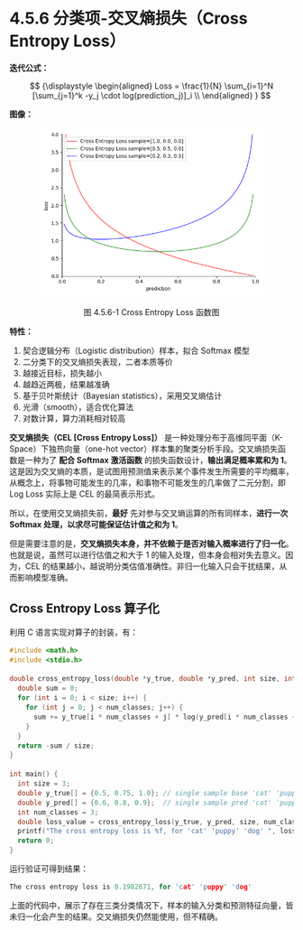 
# 4.5.6 分类项-交叉熵损失（Cross Entropy Loss）

**迭代公式：**

$$
{\displaystyle 
 \begin{aligned}
   Loss = \frac{1}{N} \sum_{i=1}^N [\sum_{j=1}^k -y_j \cdot log(prediction_j)]_i \\
 \end{aligned}
}
$$

**图像：**

<center>
<figure>
   <img  
      width = "400" height = "300"
      src="../../Pictures/CrossEntropy_loss.png" alt="">
    <figcaption>
      <p>图 4.5.6-1 Cross Entropy Loss 函数图</p>
   </figcaption>
</figure>
</center>

**特性：**

1. 契合逻辑分布（Logistic distribution）样本，拟合 Softmax 模型
2. 二分类下的交叉熵损失表现，二者本质等价 
3. 越接近目标，损失越小
4. 越趋近两极，结果越准确
5. 基于贝叶斯统计（Bayesian statistics），采用交叉熵估计
6. 光滑（smooth），适合优化算法
7. 对数计算，算力消耗相对较高

**交叉熵损失（CEL [Cross Entropy Loss]）** 是一种处理分布于高维同平面（K-Space）下独热向量（one-hot vector）样本集的聚类分析手段。交叉熵损失函数是一种为了 **配合 Softmax 激活函数** 的损失函数设计，**输出满足概率累和为 1**。这是因为交叉熵的本质，是试图用预测值来表示某个事件发生所需要的平均概率，从概念上，将事物可能发生的几率，和事物不可能发生的几率做了二元分割，即 Log Loss 实际上是 CEL 的最简表示形式。

所以，在使用交叉熵损失前，**最好** 先对参与交叉熵运算的所有同样本，**进行一次 Softmax 处理，以求尽可能保证估计值之和为 1**。

但是需要注意的是，**交叉熵损失本身，并不依赖于是否对输入概率进行了归一化**。也就是说，虽然可以进行估值之和大于 1 的输入处理，但本身会相对失去意义。因为，CEL 的结果越小，越说明分类估值准确性。非归一化输入只会干扰结果，从而影响模型准确。

## **Cross Entropy Loss 算子化**

利用 C 语言实现对算子的封装，有：

```C
#include <math.h>
#include <stdio.h>

double cross_entropy_loss(double *y_true, double *y_pred, int size, int num_classes) {
  double sum = 0;
  for (int i = 0; i < size; i++) {
    for (int j = 0; j < num_classes; j++) {
      sum += y_true[i * num_classes + j] * log(y_pred[i * num_classes + j]);
    }
  }
  return -sum / size;
}

int main() {
  int size = 3;
  double y_true[] = {0.5, 0.75, 1.0}; // single sample base 'cat' 'puppy' 'dog'
  double y_pred[] = {0.6, 0.8, 0.9};  // single sample pred 'cat' 'puppy' 'dog'
  int num_classes = 3;
  double loss_value = cross_entropy_loss(y_true, y_pred, size, num_classes);
  printf("The cross entropy loss is %f, for 'cat' 'puppy' 'dog' ", loss_value);
  return 0;
}
```

运行验证可得到结果：

```C
The cross entropy loss is 0.1982671, for 'cat' 'puppy' 'dog'
```

上面的代码中，展示了存在三类分类情况下，样本的输入分类和预测特征向量，皆未归一化会产生的结果。交叉熵损失仍然能使用，但不精确。


[ref]: References_4.md